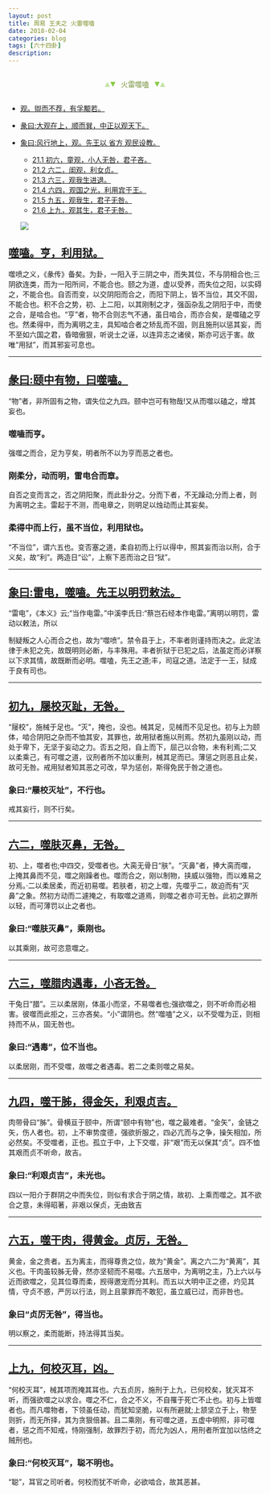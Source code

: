 ```yaml
---
layout: post
title: 周易 王夫之 火雷噬嗑
date: 2018-02-04
categories: blog
tags: [六十四卦]
description: 
---
```


<span id = "jump"></span>


<section style="margin: 0px auto; text-align: center;">
    <section class="xhr" style="width: 0px; height: 0px; border-left: 5px solid transparent; border-right: 5px solid transparent; border-bottom: 10px solid rgb(135, 201, 67); display: inline-block; opacity: 0.5; border-top-color: rgb(135, 201, 67);"></section>
    <section class="xhr" style="width: 0px; height: 0px; border-left: 5px solid transparent; border-right: 5px solid transparent; border-top: 10px solid rgb(135, 201, 67); display: inline-block; margin-left: -3px; border-bottom-color: rgb(135, 201, 67);"></section>
    <section style="
margin-left: 0.5em;
display: inline-block;">
        <p>
            <span style="color: rgb(118, 146, 60);">火雷噬嗑</span>
        </p>
    </section>
    <section class="xhr" style="margin-left: 0.5em; width: 0px; height: 0px; border-left: 5px solid transparent; border-right: 5px solid transparent; border-top: 10px solid rgb(135, 201, 67); display: inline-block; border-bottom-color: rgb(135, 201, 67);"></section>
    <section class="xhr" style="width: 0px; height: 0px; border-left: 5px solid transparent; border-right: 5px solid transparent; border-bottom: 10px solid rgb(135, 201, 67); display: inline-block; opacity: 0.5; margin-left: -3px; border-top-color: rgb(135, 201, 67);"></section>
</section>

- [观。盥而不荐，有孚颙若。](#jump盥而不荐)
- [彖曰:大观在上，顺而巽，中正以观天下。](#jump大观在上)
- [象曰:风行地上，观。先王以 省方 观民设教。](#jump风行地上)
  - [21.1 初六，童观，小人无咎，君子吝。](#jump童观)
  - [21.2 六二，闺观，利女贞。](#jump闺观)
  - [21.3 六三，观我生进退。](#jump观我生进退)
  - [21.4 六四，观国之光，利用宾于王。](#jump观国之光)
  - [21.5 九五，观我生，君子无咎。](#jump观我生)
  - [21.6 上九，观其生，君子无咎。](#jump观其生)
  
  ![](http://www.guoyi360.com/uploads/allimg/130426/1-1304260T133917.jpg)
  

<span id = "jump噬嗑"></span>
## [噬嗑。亨，利用狱。](#jump)
噬喷之义，《彖传》备矣。为卦，一阳入于三阴之中，而失其位，不与阴相合也;三阴欲连类，而为一阳所间，不能合也。颐之为道，虚以受养，而失位之阳，以实碍之，不能合也。自否而变，以交阴阳而合之，而阳下阴上，皆不当位，其交不固，不能合也。积不合之势，初、上二阳，以其刚制之才，强函杂乱之阴阳于中，而使之合，是啮合也。“亨”者，物不合则志气不通，虽日啮合，而亦合矣，是噬磕之亨也。然柔得中，而为离明之主，具知啮合者之矫乱而不固，则且施刑以惩其妄，而不至如六国之君，昏暗傲狠，听说士之诬，以连异志之诸侯，斯亦可远于害。故唯“用狱”，而其邪妄可息也。

----

<span id = "jump:颐中有物"></span>
## [彖曰:颐中有物，曰噬嗑。](#jump)
“物”者，非所固有之物，谓失位之九四。颐中岂可有物哉!又从而噬以磕之，增其妄也。

### 噬嗑而亨。
强噬之而合，足为亨矣，明者所不以为亨而恶之者也。

### 刚柔分，动而明，雷电合而章。
自否之变而言之，否之阴阳聚，而此卦分之。分而下者，不无躁动;分而上者，则为离明之主。雷起于不测，而电章之，则明足以烛动而止其妄矣。

### 柔得中而上行，虽不当位，利用狱也。
“不当位”，谓六五也。变否塞之道，柔自初而上行以得中，照其妄而治以刑，合于义矣，故“利”。两造日“讼”，上察下恶而治之日“狱”。

----

<span id = "jump:雷电"></span>
## [象曰:雷电，噬嗑。先王以明罚敕法。](#jump)
“雷电”，《本义》云;“当作电雷。”中溪李氏日:“蔡岂石经本作电雷。”离明以明罚，雷动以敕法，所以

制疑叛之人心而合之也，故为“噬喷”。禁令县于上，不率者则谨持而决之。此定法律于未犯之先，故既明则必断，与丰殊用。丰者折狱于已犯之后，法虽定而必详察以下求其情，故既断而必明。噬嗑，先王之道;丰，司寇之道。法定于一王，狱成于良有司也。

  
----

<span id = "jump:屦校灭趾"></span>
## [初九，屦校灭趾，无咎。](#jump)
“屦校”，施械于足也。“灭”，掩也，没也。械其足，见械而不见足也。初与上为颐体，啮合阴阳之杂而不恤其安，其罪也，故用狱者施以刑焉。然初九虽刚以动，而处于卑下，无坚于妄动之力。否五之阳，自上而下，屈己以合物，未有利焉;二又以柔乘己，有可噬之道，议刑者所不加以重刑，械其足而已。薄惩之则恶且止矣，故可无咎。戒用狱者知其恶之可改，早为惩创，斯得免民于咎之道也。

### 象曰:“屦校灭址”，不行也。
戒其妄行，则不行矣。

----

<span id = "jump:屦噬肤灭鼻"></span>
## [六二，噬肤灭鼻，无咎。](#jump)
初、上，噬者也;中四交，受噬者也。大脔无骨日“肤”。“灭鼻”者，捧大脔而噬，上掩其鼻而不见，噬之刚躁者也。噬而合之，刚以制物，挟威以强物，而以难易之分焉。·二以柔居柔，而近初易噬。若肤者，初之上噬，先噬乎二，故迫而有“灭鼻”之象。然初方动而二遽掩之，有取噬之道焉，则噬之者亦可无咎。此初之罪所以轻，而可薄罚以止之者也。

### 象曰:“噬肤灭鼻”，乘刚也。
以其乘刚，故可恣意噬之。


----

<span id = "jump:噬腊肉遇毒"></span>
## [六三，噬腊肉遇毒，小吝无咎。](#jump)
干兔日“腊”。三以柔居刚，体虽小而坚，不易噬者也;强欲噬之，则不听命而必相害。彼噬而此拒之，三亦吝矣。“小”谓阴也。然“噬嗑”之义，以不受噬为正，则相持而不从，固无咎也。

### 象曰:“遇毒”，位不当也。
以柔居刚，而不受噬，故噬之者遇毒。若二之柔则噬之易矣。

----

<span id = "jump:噬腊肉遇毒"></span>
## [九四，噬干胏，得金矢，利艰贞吉。](#jump)
肉带骨曰“胏”。骨横亘于颐中，所谓“颐中有物”也，噬之最难者。“金矢”，金链之矢，伤人者也。初，上不审势度德，强欲折服之，四必亢而与之争，操矢相加，所必然矣。不受噬者，正也。孤立于中，上下交噬，非“艰”而无以保其“贞”。四不恤其艰而贞不听命，故吉。

### 象曰:“利艰贞吉”，未光也。
四以一阳介于群阴之中而失位，则似有求合于阴之情，故初、上乘而噬之。其不欲合之意，未得昭著，非艰以保贞，无由致吉


----

<span id = "jump:噬干肉"></span>
## [六五，噬干肉，得黄金。贞厉，无咎。](#jump)
黄金，金之贵者。五为离主，而得尊贵之位，故为“黄金”。离之六二为“黄离”，其义也。干肉虽较胏无骨，然亦坚韧而不易噬。六五居中，为离明之主，乃上六以与近而欲噬之，见其位尊而柔，觊得邀宠而分其利。而五以大明中正之德，灼见其情，守贞不惑，严厉以行法，则上且蒙罪而不敢犯，虽立威已过，而非咎也。

### 象曰“贞厉无咎”，得当也。
明以察之，柔而能断，持法得其当矣。

----

<span id = "jump:何校灭耳"></span>
## [上九，何校灭耳，凶。](#jump)
“何校灭耳”，械其项而掩其耳也。六五贞厉，施刑于上九，已何校矣，犹灭耳不听，而强欲噬之以求合。噬之不仁，合之不义，不自罹于死亡不止也。初与上皆噬者也。而凡噬物者，下领虽任动，而犹知坚脆，以有所避就;上颔坚立于上，物至则折，而无所择，其为贪狠倍甚。且二乘刚，有可噬之道，五虚中明照，非可噬者，惩之而不知戒，恃刚强制，故罪烈于初，而允为凶人，用刑者所宜加以怙终之贼刑也。

### 象曰:“何校灭耳”，聪不明也。
 “聪”，耳官之司听者。何校而犹不听命，必欲啮合，故其恶甚。

  
  
  
  
  
  
  
  
  
  
  
  
  
  
  
  
  
  
  
  
  
  
  
  
  
